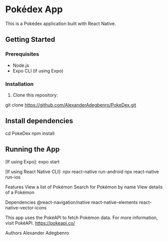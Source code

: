 # Pokédex App

This is a Pokédex application built with React Native.

## Getting Started


### Prerequisites

- Node.js
- Expo CLI (if using Expo)

### Installation

1. Clone this repository:


git clone <https://github.com/AlexanderAdegbenro/PokeDex.git>


## Install dependencies
cd PokeDex
npm install

## Running the App
[If using Expo]: expo start

[If using React Native CLI]: npx react-native run-android npx react-native run-ios

Features
View a list of Pokémon
Search for Pokémon by name
View details of a Pokémon

Dependencies
@react-navigation/native
react-native-elements
react-native-vector-icons

This app uses the PokéAPI to fetch Pokémon data. For more information, visit PokéAPI.  https://pokeapi.co/

Authors
Alexander Adegbenro

